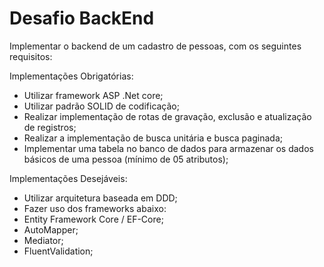 # Desafio BackEnd

Implementar o backend de um cadastro de pessoas, com os seguintes requisitos:

Implementações Obrigatórias:

- Utilizar framework ASP .Net core;
- Utilizar padrão SOLID de codificação;
- Realizar implementação de rotas de gravação, exclusão e atualização de registros;
- Realizar a implementação de busca unitária e busca paginada;
- Implementar uma tabela no banco de dados para armazenar os dados básicos de uma pessoa (mínimo de 05 atributos);

Implementações Desejáveis:

- Utilizar arquitetura baseada em DDD;
- Fazer uso dos frameworks abaixo:
- Entity Framework Core / EF-Core;
- AutoMapper;
- Mediator;
- FluentValidation;
